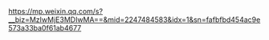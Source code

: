 https://mp.weixin.qq.com/s?__biz=MzIwMjE3MDIwMA==&mid=2247484583&idx=1&sn=fafbfbd454ac9e573a33ba0f61ab4677


